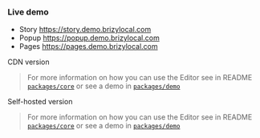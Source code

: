 ### Live demo
- Story https://story.demo.brizylocal.com
- Popup https://popup.demo.brizylocal.com
- Pages https://pages.demo.brizylocal.com

CDN version

> For more information on how you can use the Editor see in README [`packages/core`](https://github.com/EasyBrizy/Brizy-Local/blob/master/packages/core/README.MD) or see a demo in [`packages/demo`](https://github.com/EasyBrizy/Brizy-Local/blob/master/packages/demo/README.MD)

Self-hosted version

> For more information on how you can use the Editor see in README [`packages/core`](https://github.com/EasyBrizy/Brizy-Local/blob/master/packages/core/README.MD) or see a demo in [`packages/demo`](https://github.com/EasyBrizy/Brizy-Local/blob/master/packages/demo/README.MD)
